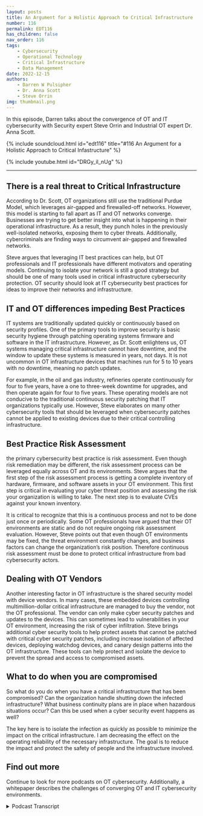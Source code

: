 ```yaml
---
layout: posts
title: An Argument for a Holistic Approach to Critical Infrastructure
number: 116
permalink: EDT116
has_children: false
nav_order: 116
tags:
    - Cybersecurity
    - Operational Technology
    - Critical Infrastructure
    - Data Management
date: 2022-12-15
authors:
    - Darren W Pulsipher
    - Dr. Anna Scott
    - Steve Orrin
img: thumbnail.png
---
```

In this episode, Darren talks about the convergence of OT and IT cybersecurity with Security expert Steve Orrin and Industrial OT expert Dr. Anna Scott.

{% include soundcloud.html id="edt116" title="#116 An Argument for a Holistic Approach to Critical Infastructure" %}

{% include youtube.html id="DRGy_il_nUg" %}

---

## There is a real threat to Critical Infrastructure

According to Dr. Scott, OT organizations still use the traditional Purdue Model, which leverages air-gapped and firewalled-off networks. However, this model is starting to fall apart as IT and OT networks converge. Businesses are trying to get better insight into what is happening in their operational infrastructure. As a result, they punch holes in the previously well-isolated networks, exposing them to cyber threats. Additionally, cybercriminals are finding ways to circumvent air-gapped and firewalled networks.

Steve argues that leveraging IT best practices can help, but OT professionals and IT professionals have different motivators and operating models. Continuing to isolate your network is still a good strategy but should be one of many tools used in critical infrastructure cybersecurity protection. OT security should look at IT cybersecurity best practices for ideas to improve their networks and infrastructure.

## IT and OT differences impeding Best Practices

IT systems are traditionally updated quickly or continuously based on security profiles. One of the primary tools to improve security is basic security hygiene through patching operating systems firmware and software in the IT infrastructure. However, as Dr. Scott enlightens us, OT systems managing critical infrastructure cannot have downtime, and the window to update these systems is measured in years, not days. It is not uncommon in OT infrastructure devices that machines run for 5 to 10 years with no downtime, meaning no patch updates.

For example, in the oil and gas industry, refineries operate continuously for four to five years, have a one to three-week downtime for upgrades, and then operate again for four to five years. These operating models are not conducive to the traditional continuous security patching that IT organizations typically use. However, Steve elaborates on many other cybersecurity tools that should be leveraged when cybersecurity patches cannot be applied to existing devices due to their critical controlling infrastructure.

## Best Practice Risk Assessment
the primary cybersecurity best practice is risk assessment. Even though risk remediation may be different, the risk assessment process can be leveraged equally across OT and its environments. Steve argues that the first step of the risk assessment process is getting a complete inventory of hardware, firmware, and software assets in your OT environment. This first step is critical in evaluating your cyber threat position and assessing the risk your organization is willing to take. The next step is to evaluate CVEs against your known inventory.

It is critical to recognize that this is a continuous process and not to be done just once or periodically. Some OT professionals have argued that their OT environments are static and do not require ongoing risk assessment evaluation. However, Steve points out that even though OT environments may be fixed, the threat environment constantly changes, and business factors can change the organization’s risk position. Therefore continuous risk assessment must be done to protect critical infrastructure from bad cybersecurity actors.

## Dealing with OT Vendors

Another interesting factor in OT infrastructure is the shared security model with device vendors. In many cases, these embedded devices controlling multimillion-dollar critical infrastructure are managed to buy the vendor, not the OT professional. The vendor can only make cyber security patches and updates to the devices. This can sometimes lead to vulnerabilities in your OT environment, increasing the risk of cyber infiltration. Steve brings additional cyber security tools to help protect assets that cannot be patched with critical cyber security patches, including increase isolation of affected devices, deploying watchdog devices, and canary design patterns into the OT infrastructure. These tools can help protect and isolate the device to prevent the spread and access to compromised assets.

## What to do when you are compromised

So what do you do when you have a critical infrastructure that has been compromised? Can the organization handle shutting down the infected infrastructure? What business continuity plans are in place when hazardous situations occur? Can this be used when a cyber security event happens as well?

The key here is to isolate the infection as quickly as possible to minimize the impact on the critical infrastructure. I am decreasing the effect on the operating reliability of the necessary infrastructure. The goal is to reduce the impact and protect the safety of people and the infrastructure involved.

## Find out more
Continue to look for more podcasts on OT cybersecurity. Additionally, a whitepaper describes the challenges of converging OT and IT cybersecurity environments.
<details>

<summary> Podcast Transcript </summary>
Hello, this is Darren

Pulsipher, chief solution,
architect of public sector at Intel.

And welcome to Embracing
Digital Transformation,

where we investigate effective change,
leveraging people process

and technology.

On today's episode,
an argument for a holistic approach

to critical infrastructure security
with our special guest, Dr.

Anna Scott and Steve Orrin.

Anna. Steve, welcome to the show.

Good to be here.

Thank you, Darren

I know it's hard to know who to go first
when I'm going to people.

To sort out at the same time say.

You guys have been on the show

several times, Steve,
I think I think you're my number one

interviewee.

I think. Anna, your second.

This is like your fifth time.

I think it's been a lot. Yeah. So.

And the reason I ask both of you
on today was I wanted to get

a different perspective
on critical infrastructure security.

First off, from a former CSO
and a security expert.

That's you, Steve, if you don't know.

And also from an industrial Iot

expert like you, Anna,
because you've been in the trenches

in industry trying to work through these

and critical infrastructure environments.

So both of you on together,
we should help figure out what's going on

as far as critical
infrastructure, cybersecurity.

So let's first get kicked off by

with you in a little bit.

Is is there a real threat to critical
infrastructure, cyber security,

or is that just a red herring or something
we're just hearing on the news

because there's nothing going on
in the news cycles to

know.

It's a huge it's a huge concern. Right.

And it's a it's a huge threat.

It it does depend a lot on

how the individual companies
are dealing with their systems.

Right.

There's still a predominance of the way
you protect

really critical systems is
you just don't let anything access them

through

through anything except
being in the same room with them.

So that that's a great way
if you can control around insider threats

because you have a very limited attack
surface

and you've got a great deal of control
in that space,

there's all sorts of reasons
why that just does not work

well in the modern world,

because that tends to prevent taking
advantage of a lot of modern technology,

especially when you get into
what you can do with analytics

and analytics across different data sets.

So so yes, you can continue
in that pattern, but you do that

at the expense
of not being able to take advantage

of those tools and bring that
competitive advantage into your space.

But as soon as you do that and you

connected to the Internet
or you can connect contributor systems,

now you've got a whole different set
of protections that you need.

And these tend to be things that are not
well understood and especially

where operational folks make the call,
which is what happens in the space,

then you have some real challenges
just in understanding

what are the real threats, what are the
real tools for to protect against them.

And the question that you addressed

with your paper, Darren, which is

can we really use I.T tools in this space
and use them to good advantage?

And I love that idea because I think
there's so much more that can be done

and much more that can be leveraged
to just deal with the,

the specific problems
that happened in the operations.

So, so what
what I heard a little bit there in is the

the Purdue model
that everyone's been using this isolation

either
firewalled off or completely air gapped.

That's a naive approach in today's

modern things because I need the data out.

Yeah, I hate to use my because I think
there's some really good reasons for it.

And I, I guess

having worked in situations
where where my life has depended

upon the systems working and not having it
having to be tampered with

and, you know, having malicious intent,
I, I'm pretty comfortable with that.

But I do think that there's a big cost
that goes that goes with that.

And so so it's really like getting
a good handle on your risk profile.

Like, I'm going to cite Steve here
because I love this so much.

Right?

It's like
if you try and figure out how to do

zero trust, what you have to start with is

what's your real risk profile
and what really matters, right?

Because if you take that type of approach,
then that helps balance off

what's really happening
when you do this connectivity

and you bring these assets
together. Right.

And so I think
you still have to do an assessment,

which is do those new capabilities

bring you enough value to overlay the risk
of the vulnerability of those systems,

especially when you know, one,
you're going to be constantly

trying to keep up with the hackers and all
of the new software and everything else.

And that is a pretty high request
and pretty difficult to do in some cases,

especially with organizations that don't
already have that type of capability.

And so really having a handle

on that relative to
what's the real benefit to your business.

Right.

So, Steve, she she quoted you,
you got to come in and cyber

and and also
I want you to address a little bit of

I call it naive and thank you, Anna, for
for correct me on it, but I still think

there's a little bit of false security
behind

a isolated network.

So, Steve.

So, Dan, I think Anna does hit it right.

It's understanding the risk profile.

I think one thing
and maybe naive is not the right term.

I think the cat is out of the bag.

Those systems,
that critical infrastructure is connected.

They're connected to IT systems.

They're being managed
in a distributed fashion.

They are getting tapped
into from the outside.

They're interconnected amongst themselves.

So the notion of a truly isolated
environment or a critical infrastructure

environment is actually a notion
that isn't true anymore.

In many cases, what's considered to be
an air gap of the old

or where you physically had space
is now more a virtual or logical air gap.

And then we're seeing attacks that can
jump that virtual or logical air gap.

And in many cases, the
what you thought was a logical or virtual

air gap is not an air gap at all.

And so

systems are much more connected
than they've ever been.

And so I wouldn't that's I call it naive.

I just say, like in some cases
it's already happened.

And so the question isn't, well,
should I open up my network,

your network,
because your systems are already open.

It's now how do I start to apply the right
controls and falling back on?

Well, I'm
just going to continually isolate

and that's been a major
approach is is a good one.

It's a tool.

It's not the only tool
and it's not the complete tool.

It's one of the tools.

So encrypting the network traffic
or providing logical firewalls to separate

networks that do network segmentation
is absolutely a great tool in the arsenal.

But it alone will not prevent
this kind of threats that these

OT and critical
infrastructure systems are seeing.

And so when you look at it
from that perspective, it's

okay, let's understand
the risks of the OT systems, understand

how they're different from the I.T systems
that many of these

security products and technologies
were originally designed for

and apply
those security controls in an old fashion.

I think that's one of the learnings both
from from the paper that you published

as well as what organisé tions
that are doing this right now are seeing

is leveraging its security capabilities
and controls

in an way.

So I think glad you said in an odd way,
because a lot of times I've seen the IT

professional, the CSO come in
with a hammer on the operational guys

and say you need to be secure,
update all your patches,

right?

Everything needs to be updated.

And Ana, is that doable?

Well, depends on
how old your equipment is, right?

Well, I mean, yeah,
some of this equipment is 50 years old.

Yeah.

And then there's a lot of diversity in it
as well. Right.

And so many of those systems were designed
so that maybe you update the firmware

once every ten years and you're going out
there with a USB stick to do that.

Right? Because it does.

Does that scare you, Steve,
when you hear that ten years

you haven't updated
your security patches in ten years?

And I wish it was something
that was novel, but we see this often

in OT edge environments, even in systems

that are supposed to be it
related, but are driving those.

So that's actually an interesting point

is when you go
look at an industrial manufacturing line

or you go look at a smart city
or any of these sort of operational

technology, critical infrastructure,
and you go look inside

the cabinets, you go look,
it looks like an I.T system.

There's a rack of servers in there
now that are driving those technologies,

monitoring them, doing the the
the operations that once was very analog.

And so that the scary part
is that those i.t systems

do need to be patched regularly.

They do have vulnerabilities.

But as I pointed out, there's a reason
why they don't get patched

the same cadence that standard i.t. Yeah.

And why is that a why?

So they really weren't designed,

they weren't designed with this whole idea
of you're connected

all of the time and you need to
be constantly updated. It's

what is

the difference between
streaming on your music, on your iPhone,

right,

where you're connected all of the time
and everything's completely up to date

and having an old iPod
where you can load it up once

and then run that sucker
until it died, right?

Or until it just really needed attention.

So and I shouldn't have you start because
that's not how you fix the old system,

but it's just kind of the idea.

It is
it is a just a completely different world.

If you are living in a space
where you're constantly connected

and so much of the legacy equipment,
it was never designed with that in mind.

It was it was hardened
in a way that once you install that,

you could really keep it going for a very,
very long period of time.

And so you have this much longer lifecycle
like so.

That the applications
that are being supported by the systems

are very different from it.

So if your email goes down
for a couple of hours, it's no.

Big deal.

Life goes on.

But many of these critical infrastructure
that are driving your power, water

treatment, you know, life
saving devices inside hospitals,

they're not meant to be taken down
by a patch that, you know, that didn't do.

It's quality assurance to the same level
and the regular cadence of being able

to do things and bring things offline
and bring them back in.

That's a modern i.t concept,
but these systems were meant to,

like I said, run for 15 years nonstop

and that's not something that is easily,

you know, deployed patches
or to be able to do, you know, inspections

and security tools that get in the way
of the operational technology.

And that's again
why I talked about it in an odd way.

So it sounds to me like there's
a total mismatch in motivation

and in in results in the space right?

High availability.

We're not talking
three nines, we're talking 12 nines.

Right.

I don't want I don't want a heart monitor
or a heart machine

to oh, I need to reboot
or I need to reboot every three days.

You don't want that.

Or even your power grid
you really don't want down.

So because the
because the motivation is so different,

can I really use
the same techniques in I.T in O.T.

or, or do I just go and I understand

the isolate myself
because I don't want any change.

Things are working.

Don't bother me. Right.

Isn't that how it's done In a.

Probably way too often.

Right.

And there's definitely a risk associated
with trying to fix your problems.

Right.

The same way there's risks

with just continuing to do nothing
and keeping your fingers crossed.

There's a lot of very clever people
that still want

to find ways to disrupt systems,
even the legacy systems.

Right.

And in some ways, many of the legacy
systems are more vulnerable

because they were designed before
modern hacking was really happening.

Right. So there's just some
some real concerns there.

But I do think that there's a real place
for having the i.t.

Tools, right?

Like, there's a lot of tools that can say
i'm going to look

at the network, I'm going to identify
everything that's on the network.

I'm going to identify
what is the current level of firmware.

And then if it's set up properly,
you can say what is,

what should be the current version
and where do you have gaps in

some of the tools where you're actually
sophisticated enough, where they can say,

What's your real risk associated
with not having those updates in place?

And when you get into that level
of sophistication and that becomes

very, very valuable, right?

Because now you have a clear picture
of what's going on

and then you have a way
to actually prioritize that risk.

Granted, I don't know that you ever want
to trust another company to do that.

You probably want to be
at least understand very clearly how

the software made the decisions
about where your risk really lies,

because there's no way a software
company knows what each of your individual

components are really controlling
and how how critical those can be.

So so you got to stay very involved.

Right?

But if you have that type of assessment,
at least you can start out and do that.

And my understanding is that's pretty
common on its systems, right?

There are tools that can do that, and
there's lots of tools that can do that.

So at least you're not just having
this big black box

and a bunch of question marks.

You can say,
let's start doing that assessment.

And if those types of tools
can find things on your network,

that means somebody who's coming into that
environment can also find things, right?

So you really do want to understand
what's discoverable

and what is its current status and
and then determine where you take this.

So that brings up
one of the best practices

that we know about in its cybersecurity,
which is risk assessment.

And Steve, can you talk a little bit
about risk assessment?

Because I know
if we ran a vulnerability scan,

there would be tens of thousands,
hundreds of thousands in any company.

You can't do them all.

So this is where
the risk assessment comes in.

So can you explain how I can leverage the
IT risk assessment?

Best practice in the OT space as well?

Absolutely.

And so it really starts
with what Hannah was talking about.

You can't secure what you don't know.

And so starting with the asset
inventory, the discovery

to understand what your assets are,
understand what's running inside the box,

what you know, what firmware,
what operating systems, what versions

you need to create that asset inventory
to be able to do the next phase.

And before you even get to your security
considerations, the next piece of this,

this is actually defined as part
of the next cybersecurity framework

is once you know what your environment is,

understanding what's what they're doing,
what is the purpose of those systems.

And this is important.

When you do your risk calculation,
you need to know what are your mission

critical, what are the necessary
support systems to keep those mission

critical systems operational
so that you can create that risk

profile and understand the prioritization
of applying the security.

So before you ever get to your first

encryption key or firewall, it's
knowing what you have in great detail,

understanding what those systems
and processes and technologies

do for your business,
for your mission systems.

And then from there
you can start to apply a risk calculus.

And that risk takes
from published vulnerability.

So databases,
there's new technology, new standards

and formats around softer built
materials and vulnerability.

And in our exchange called VEX, to be able
to give you information about

what's the vulnerable state
of the components, there's

a lot of great information out there
already in the might or frameworks

to let you do
the assessment of what you found.

So no, this version of Linux
has got this level of vulnerability

or this particular product over here
has these cves that I need

that haven't been patched in the version
I have.

So you get that information now
you have what you have, what's it called,

what's critical in your organization
and what the known vulnerability,

the other side of the risk assessment
besides the known form is understanding.

And this is where things like pen
tests, scanners and other kinds of tools

give you an idea of what
your overall threat landscape is.

Those come together
into understanding your risk profile.

So I understand what my current assets

are, what the known risk,
what the potential risk,

and then the what these things
are usually important for helps

guide the prioritization of, okay, now
I need to start planning security tools.

And it's only at this last phase

that you start applying
process, technology and procedures

to do the compensating controls to reduce
or mitigate

the risks that you've identified.

And that's your standard I.T flow
that I've been describing

can be absolutely applied
to the OT systems, understanding that the

what you actually implement the process,
the procedures have to be done

in that way.

So it's not going to be well,
I'm just gonna push a button

and patch everything or I can just put a,
you know, an encryption system onto

or an enterprise product
on to that, that PFC device.

You have to be able to apply
the right kind of controls,

but it's only at that last phase of the
process of assessing the risk environment,

your risk posture,

and then the prioritization
that your assets tell you about that,

then you can start to make the decisions
and applying budgets and actually building

your capacity and capability
to mitigate the controls.

And it's not a one and done this,
not like we're finished.

We did our assessment. Okay, we can go
back.

It's an ongoing, constant process because

even if you're in a nice, structured
environment, that never changes.

For 15 years,
the threat landscape is always changing.

Your app threat, your risk appetite
is actually always changing.

What's happening in the macroeconomic
world changes regularly.

And so reassessing and reevaluating.

Are your controls sufficient?

What's next on the list
Prioritization list to be addressed

and verifying that you're mitigating
controls are in fact doing what they said

they do are all part of the ongoing
process of securing your infrastructure.

Whether that's it or not.

I want to
I want to reemphasize what you said there.

Even if your own environment is static,
the threat environment changes

and your business motivators
can be changing too.

So you have to constantly evaluate
and nothing.

I like that you said to let's say
that I have a certain version of Linux

that has a security vulnerability
across it

and it doesn't mean
I'm patching everything on the outside.

It may be I can't patch that
because name the critical infrastructure,

so I have to come up
with a different remediation

for that device, a.k.a locking it down

completely as far as network and monitor

the firewall around that one device
more rigidly.

That might be a different remediation
than doing the patch for example.

So Darren, so two things we've seen
successful inside of environments.

These two terms
I'm going to use of that new kind

of mitigating control when you can't just
flip a switch and turn on encryption.

One is what I call watchdog approach,
where you take a modern system,

put it right up next to a legacy system
on the wire so that they can monitor

and have the advanced inspection
and detection in.

Particular, watching everybody.

On behalf of the device
that it's proxy in.

And the other approach that's often used
is what I call the canary approach,

where if you've got an environment
where you have a segmented network

of legacy systems that are hard to patch,

you can't get the right
the tight security controls.

You put a detector in there on the network
that has

those does advanced detection
and B, it becomes the canary for that.

That segment.

So it will alert, whereas legacy systems
don't have the capacity to alert

or to tell you that something is
being attacked or are being targeted.

And so that watchdog in Canary
combination is a different

kind of compensating control
that is very popular in O.T.

because it doesn't require going
and changing that policy itself.

It's about adding the right i.t
capabilities into that environment

to to proxy those systems
and to give them the capabilities

without impacting know mission
critical functions.

And there's also another thing I heard.

I was talking to our own

OT organization

and they were saying
we actually can't patch

some of the devices in our infrastructure

because we're not allowed to

because it's the vendor, right?

It's their machine, right.

If we touch it, then
our warranty on this multimillion dollar

particle accelerator
or whatever it is, right,

is is now null and void. Right.

We can't we can't enforce

some of our security things
on some of these embedded devices.

But we know that there's
a vulnerability in there.

Right.

Is that a common thing that you're
seeing as well, or is that just unique to

these really huge,
you know, manufacturing or fab

OT systems?

So I think it can definitely be
definitely be the case.

You know,
like a lot of on the industrial side,

what we really worry
about is the control systems

because because that's where
you can go in and mess with things, right?

Otherwise you have to.

Be that's where you're messing
with the physical world.

Right. Exactly.

I'm sorry.

I just got a call. So.

So updating those control systems, you're
not going to be doing that in isolation.

You're going to be doing that in close
coordination with who the vendors are

and make sure that you've got a plan
that you've executed with with them.

The other thing I wanted to mention,
because we haven't talked talked about it

yet, is often in the oh two systems,
your only window for really doing updates

is when you're shutting down
for planes, flat maintenance.

So that's another factor that comes into
it is you really do have to say,

well, when I worked in
refining, we did turnarounds

between three and
five years, depending on the type of unit.

Literally all of the updates
to major systems had to fall

within the three week period of turnaround
because that was the only time

it was really safe
to go in and change those systems.

And it was also the only time
we could actually test them to say,

Hey, we've just made this change.

Is it really ready to come back online?

And so those intervals around the planned
maintenance can also

be extremely important
as well as the point that you brought up,

which is then talk to your vendor, right,
when they're part of those

critical systems.

Because because they will
they will have strong opinions, Right?

I'm sure they will about. How to do that
properly.

Now, in a refinery where you work,
how how often are these turnarounds?

How often do you get to do that?

Once a year, six months, three years,
four years?

Well, typically, the

kind of
average cadence was about four years.

If you're really stretched on
profitability,

you try and push it to five

just because those are
extraordinarily expensive.

But yeah, so about a four,
four year time frame, right?

So if you can imagine,
you've got a control system

that's running everything

and you only get to touch it once
every four years, right?

That's that's. Crazy. You touch it.

Now you've got a window that's
maybe if you're lucky, it's three weeks.

And if it's somebody you can do the
maintenance maintenance on really quickly.

It's like one week, right?

So fit and everything.

You've got to change in a one week period
and you got to plan for that because you

know, your next opportunity for an update
is also going to be four years.

And it's a similar cadence
in a lot of military systems

as well with the tech refresh
as being once every three or more years.

One of the techniques
that we're seeing being adopted by

a lot of the more advanced organizations
and we're seeing vendors

actually supply this to their customers
of some of these

environments
is what's called a digital twin.

And the idea is that you have
a digital virtual version of that physical

asset of that policy or that controller
that you can apply changes,

you can do patches too,
and run simulations and basically run it

through its paces to see what impact
it may have on the digital twin version.

Now it's not you're still going
to want to do physical or testing,

but allows you to do a whole lot

of pre-loaded tests
before you ever get to touching that

that system
where you got that one week window

to do all of your testing
and all of your patching.

And so we're seeing digital twins come up.

I've seen them
in the construction industry.

I've seen, you know, in facts
where there's digital versions of those

that are supplied along with the product
for the contractor to basically run their

their simulations both from a patching,
but also test on load,

be able to look at the environmental
conditions and changes there

and be able to do those tests
in a virtual simulated environment.

That's one technique that can actually
be applied to security patches as well.

You know, we're also seeing
I've been approached by a couple of state

governments
to set up a site in cyber range

where in their

primary focus
has been on the electrical grid system,

which I found totally fascinating.

Right.

They want us to help them
establish a noticeable range

so they can test out
some of these new architectures

that we're talking about,
like the watchdog, the canary,

the the data diode and some new ones

that we're talking about around
one is called the

the patch here or the patch

airlock pattern,
which is an interesting pattern as well.

Do you even with these things,
we still have this long cycle time

between being able to to update

and A, do you ever see us
where we could do continuous

updates
on these critical infrastructure systems

or is there
just too much risk involved in updating,

you know, controllers
as there as they're operating?

Yeah, And I think, yes, with time and
a lot of it's redundancy of capabilities.

Okay. Right.

There's a
the there's been work going on for

it might even be seven years now

that is the Open process automation forum

and they have been leading
a consortium effort through the Open group

to really do a modernization
of control systems

for not just refining
but chemicals and pharmaceuticals

and kind of all the groups that use
those sophisticated control systems.

And there's specifically addressing this.

Right?

They've got a whole cybersecurity
subcommittee

that much of it is really coming down
to what's the design,

How do you have the redundancy set up
so that if you lose one

capability, do you have jail over
within the timeframe?

That's important.

So that does it kick out your equipment
because a lot of equipment,

if it loses a signal like a
to a power failure or even a power blink,

that'll just take it down.

So there's

there's some real hard and fast rules
there.

I think all of that is fantastic.

But I'll I'll kind of add on top of that,

the next thing that has to happen
is people have to trust those systems.

And so once they've got a good design
and they start doing those testbeds,

there's going to be a lot of rigorous
testing that goes on for years

and then deployments will be in very low
risk systems where

if you do have something, go on, go down
that it's know.

No one's going to get hurt.

No one's going to get hurt. Right.

So, yeah,
probably start out with wastewater

because wastewater is pretty
you know, it's you don't it's smelly.

That's about. It.

Well, you can kill your bugs,
but then it's easy to recover from,

or at least it's recoverable in ways
that other other technologies aren't.

So, yes, I think we will get there.

But it's it is a slow process.

You know, we.

Can't put too much reliance on
patching is the only compensating control.

I know that the security created
a lot of toxic patch.

Your system
and security hygiene is important.

Absolutely.

But as we're as end is indicating,
you don't you can't rely on that

as your only major compensating control

and that's why
when we look at an OT system security,

it's got to be an overall evaluation
from the security aspect,

not just can I patch the operating system,
the firmware.

Well, I think that's the number one tool
that it uses, right, for security?

It is. It's one of many categories.

And that's really the goal
here, is finding out the right security

control, the right security tool
to mitigate the risk.

It's not always going to be in the case
of what we're talking about,

it often can't be it can't go for years.

And that's four years of risk
that you should not be,

you know,
are accepting within your organization.

So that's where, you know, segmentation
encryption, strong

authentication inspection detects
and prevention, all these kind of things

come into play, providing the

surrounding controls to compensate
for the one that you can't use, which.

Is that you can't touch them. No, no, no.

I like to add another thing
in the OT space.

I know it's very different in i.t.

If we have an asset
that has been compromised,

we typically we isolate it.

After we've done some forensics on it,
we isolate it right?

Then we restart it,
we clean it and restart it.

That's a typical pattern.

I can't do that in the old space.

Right. I can not.

Easily not know
without a great deal of expense.

And we're taking other things
down with it. Right.

So unless you're super lucky.

Yeah.

So what approach
can I use in the Iot space if I know that

I have a device that's been compromised,
what do I do?

I if I can't take it down
because maybe I am

a policy controller in a refinery

and we know once you set a refinery down,
it takes a long time to bring it back up.

Right.

So what do I do and

what techniques do I have at my disposal?

Yeah,
and I'm trying to think through that.

And and I have to say,

that is a really good question
and what I've never asked myself.

And so I'm hoping Steve hasn't.

I'm up all night worrying about stuff.

Like this, about this,

because that's a that's a super tough one

because besides higher monitoring you

and then trying to add something else
into the chain that allows you to see

to see if that is really being exploited
or it's what the real status is.

I have no good answers for you.

So let's make a distinction
between something

that you find to be absolutely vulnerable
to an exploit

and something that has been
has been exploited.

Okay, that's fair enough.

So you've got a known vulnerability
that's active exploitation in the field.

There are controls
you can put in place to isolate

signals and inspect the traffic to

and from a device
to monitor it for aberrant behavior.

There are things you can do today
and you can do that.

The IT world.

You can do that. The world.

Oftentimes you have to do that
when you have a known vulnerability

that doesn't have a patch.
But it's active exploitation.

In the case of a zero day,
you don't have a patch, but you can turn

on, you know, turn the dial to 11
on the infrastructure of security.

Like long log log.


In the event that you have a OT system
that has been compromised.

So you're detected the aberrant behavior.

You've detected the signature
of a OT style attack

or you've noticed
the firmware has been swapped out.

That's where, you know, again,

in the good parts of systems that they're
highly redundant and often place.

So that's where you're going to kick in
your your process and procedures

that you have for
if it was a non cyber event, if it was a.

Physical,
if it is a physical event. Gotcha.

So it's the same way is

when if a power station goes down
because of a weather storm,

you have redundancy
built the system to help handle the load.

If you're under active, explain your bet.

You have been attacked.

You've identified a a power generator or
a transformer that has been compromised.

Kick in the process
you already have for dealing with the

every other kinds of outage

and take that thing offline
before it can infect the neck.

And we've seen
where cascading events can happen,

where you get one OT system, in fact,
because you don't have

often the inspection tools,

the lateral movement
can be a lot faster to the systems

that it's connected to because again,
there isn't the same level of controls

once it's into that, you know, it's
the old adage of the the egg,

you know, you've got a harder shell,
but once you get in, it's nice and soft.

OTI systems are often the same way
once you get past the door on one of those

key mission critical air

systems is compromised.

You may have to take a lot of it
offline, but

again, it's that's
where you kick in the existing processes.

And one advice that we give to CISOs
and organizations is game the system

before you ever get a vulnerability
or an exploit you have to deal with,

run the war gaming on your environment.

Actually, you know, identify a policy
and have it be quote unquote

taken out and run the course
and see what would be the problem.

Make sure you've covered all your bases
and you know what

the procedures and people
all the way at the tactical edge

and at the executive level
all know their role in the event

so will make
when it does that much smoother.

So what you're telling me is run
my own business continuity scenarios.

That's which makes.

Yeah. And I have to have them.

There's a really good context
for doing that.

Every manufacturing facility,
at least in the U.S., is required

to do what they call has ups,
and it's exactly what Steve described.

They don't tend to focus on cyber threats,
although I'm

sure that's that is definitely evolving
and that is happening now.

It tends to be more, hey, this pump fails
or we had a power failure or a.

Hurricane or tornado hit somewhere.

But it's very easy

to take that methodology and say,
now let's apply that to our system.

It's been hacked and it's been hacked
in these particular ways.

Now, what does that really mean?

And what is going to be our response and
how can we design in mitigations, Right?

And how can we change our system?

So so if it does happen,
there's much less vulnerability, right?

Or it's back to can we
can we live with that?

Because some things you can live
with. Right, right, right, right.

Guys, this
has been this has been very insightful.

As always. I love talking to you guys.

Any last words for our our listeners

today
on that are dealing with this opportunity

so things what would your advice
be to them that are that are dealing with

you know this convergence
that we're already starting to see.

We'll go with you first, Steve.

Okay.

So I think,

you know, just restating what we said
earlier is that it is already happening.

It's not a wait and see
when when this happens.

Your AT&T systems are blurring.

And so it's take to take
the measured approach

of understanding your assets, providing,
you know, doing the risk assessment

so that you can apply proper controls
and security

to the systems
you have and start planning for it.

And then the key is get out of analysis
phase, get into implementation.

So get, you know,
knowing that this is going to be ongoing.

If you spend all your time
analyzing your environment

and not only your time actually

implementing controls,
you're never going to get anywhere.

It's a feedback loop.

So you you analyze and you go deploy
feedback into the analysis and continue.

So it's going to constant processes
and continuous security assessment.

Is not a one and done.

It's not a one and done and the you know,
the key thing is to start deploying

the security now and getting that
visibility into your environment.

Is that the first step in being able
to understand what's going on

and what your risk posture is
and what your risk and be able to

then manage
that risk across your own enterprise.

Sounds good to Ana.

Yeah, and I would say on the O2 side,

you as an operational companies
start bringing in your I.T folks

and treating them like they're part
of your operations and make sure

that they understand the implications,
make sure they are equally involved

in all of these discussions
because the there is no longer,

as you know, a reasonable
that treats them in a

in isolation and just has them
worried about your pieces.

They they need to be integrally involved
in what's happening

and they need to help bridge the gap
between what we understand

of the operational systems
and all the electronics

and all of the compute
that's necessary to back that up.

Thanks, Santa.

I think that's that's absolutely critical,
I'd say on the CSO side as well.

Bring the OT guys to sit at the table
at the top of the table with you

because I've seen this before

where C so mandates down to the OT guys,
you will do this.

And they're like, No, we're not all right,
But if you're sitting at the table

with them at the front of the table,
then they have a say.

Then you can talk about the differences
and really take a look at the paper.

It is on on the website, we talk about
the differences between opportunity

and how we're going to get over this,
this division. So.

All right.

Thanks again,
guys, for coming on the show.

Thank you, Darren
Thank you, Darren Pleasure as always.

Thank you.

Anna for your insights.

Thank you for listening
to Embracing Digital Transformation today.

If you enjoyed our podcast,
give it five stars on your favorite

podcasting site or YouTube channel,
you can find out more information

about embracing digital transformation
and embracingdigital.org

Until next time, go out
and do something wonderful.

</details>
